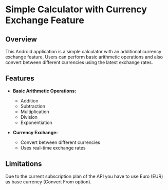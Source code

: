 # Simple Calculator with Currency Exchange Feature

## Overview

This Android application is a simple calculator with an additional currency exchange feature. Users can perform basic arithmetic operations and also convert between different currencies using the latest exchange rates.

## Features

- **Basic Arithmetic Operations:**
  - Addition
  - Subtraction
  - Multiplication
  - Division
  - Εxponentiation

- **Currency Exchange:**
  - Convert between different currencies
  - Uses real-time exchange rates

## Limitations

Due to the current subscription plan of the API you have to use Euro (EUR) as base currency (Convert From option).


